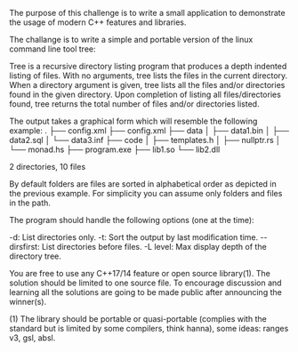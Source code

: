 
The purpose of this challenge is to write a small application to demonstrate the usage of modern C++ features and libraries. 

The challange is to write a simple and portable version of the linux command line tool tree:

Tree is a recursive directory listing program that produces a depth indented listing of files. With no arguments, tree lists the files in the current directory. When a directory argument is given, tree lists all the files and/or directories found in the given directory.
Upon completion of listing all files/directories found, tree returns the total number of files and/or directories listed.

The output takes a graphical form which will resemble the following example:
.
├── config.xml
├── config.xml
├── data
│   ├── data1.bin
│   ├── data2.sql
│   └── data3.inf
├── code
│   ├── templates.h
│   ├── nullptr.rs
│   └── monad.hs
├── program.exe
├── lib1.so
└── lib2.dll

2 directories, 10 files

By default folders are files are sorted in alphabetical order as depicted in the previous example.
For simplicity you can assume only folders and files in the path.

The program should handle the following options (one at the time):

-d: List directories only.
-t: Sort the output by last modification time.
--dirsfirst: List directories before files.
-L level: Max display depth of the directory tree.

You are free to use any C++17/14 feature or open source library(1). The solution should be limited to one source file. To encourage discussion and learning all the solutions are going to be made public after announcing the winner(s).

(1) The library should be portable or quasi-portable (complies with the standard but is limited by some compilers, think hanna), some ideas: ranges v3, gsl, absl.
